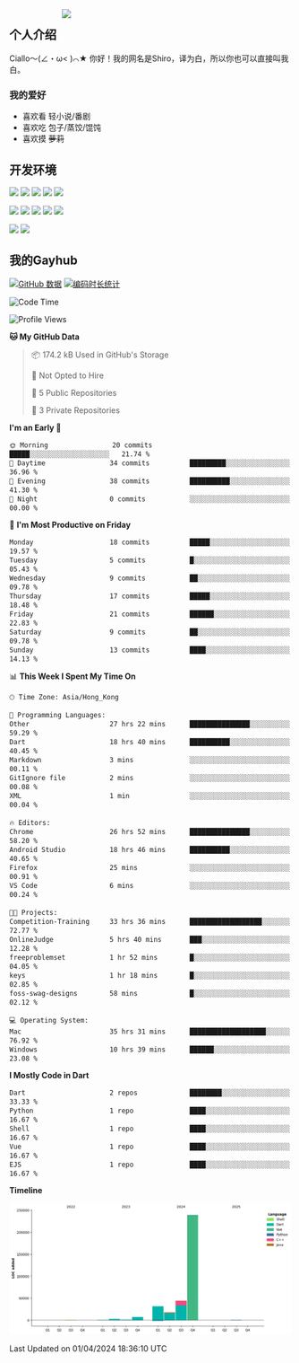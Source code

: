 <img align='right' src='https://img2.moeblog.vip/images/eCva.png' width='410px'>

## 个人介绍
Ciallo～(∠・ω< )⌒★ 你好！我的网名是Shiro，译为白，所以你也可以直接叫我白。

### 我的爱好

* 喜欢看 轻小说/番剧
* 喜欢吃 包子/蒸饺/馄饨
* 喜欢摸 ~~萝莉~~

## 开发环境
[![](https://img.shields.io/badge/Windows-11-blue?style=flat-square&logo=windows&logoColor=white)](https://www.microsoft.com/windows/get-windows-11)
[![](https://img.shields.io/badge/Macos-Sonoma-black?style=flat-square&logo=apple&logoColor=white)](https://www.apple.com/hk/en/macos/sonoma/)
[![](https://img.shields.io/badge/Debian-12-d0024d?style=flat-square&logo=debian&logoColor=white)](https://www.debian.org/)
[![](https://img.shields.io/badge/AlmaLinux-9-0f4266?style=flat-square&logo=almalinux&logoColor=white)](https://almalinux.org/)
[![](https://img.shields.io/badge/Windows%20Server-2012-blue?style=flat-square&logo=windows&logoColor=white)](https://www.microsoft.com/windows-server)

[![](https://img.shields.io/badge/Vivobook-PRO_16-f45a00?style=flat-square&logo=RepublicofGamers&logoColor=white)](https://www.asus.com.cn/laptops/for-creators/vivobook/vivobook-pro-16-oled-k6602/)
[![](https://img.shields.io/badge/Mac_Studio-M1_Max-black?style=flat-square&logo=apple&logoColor=white)](https://www.apple.com/hk/en/mac-studio/)
[![](https://img.shields.io/badge/Mi-MIX4-f45a00?style=flat-square&logo=xiaomi&logoColor=white)](https://www.mi.com/)
[![](https://img.shields.io/badge/SONY-WF1000XM4-f3c74a?style=flat-square)](https://www.sony.com.hk/zh/headphones/products/wf-1000xm4)
[![](https://img.shields.io/badge/Yubikey-5_NFC-9bc930?style=flat-square&logo=yubico&logoColor=9bc930)](https://www.yubico.com/hk/product/yubikey-5-nfc/)

[![](https://img.shields.io/badge/IDE-Visual_Studio_Code-blue?style=flat-square&logo=visual-studio-code&logoColor=white)](https://code.visualstudio.com/)
[![](https://img.shields.io/badge/IDE-JetBrains-black?style=flat-square&logo=jetbrains&logoColor=white)](https://code.visualstudio.com/)
## 我的Gayhub
[![GitHub 数据](https://github-readme-stats.vercel.app/api?username=verymoe)]()
[![编码时长统计](https://github-readme-stats.vercel.app/api/wakatime?username=shiro)]()

<!--START_SECTION:waka-->
![Code Time](http://img.shields.io/badge/Code%20Time-400%20hrs%201%20min-blue)

![Profile Views](http://img.shields.io/badge/Profile%20Views-1-blue)

**🐱 My GitHub Data** 

> 📦 174.2 kB Used in GitHub's Storage 
 > 
> 🚫 Not Opted to Hire
 > 
> 📜 5 Public Repositories 
 > 
> 🔑 3 Private Repositories 
 > 
**I'm an Early 🐤** 

```text
🌞 Morning                20 commits          █████░░░░░░░░░░░░░░░░░░░░   21.74 % 
🌆 Daytime                34 commits          █████████░░░░░░░░░░░░░░░░   36.96 % 
🌃 Evening                38 commits          ██████████░░░░░░░░░░░░░░░   41.30 % 
🌙 Night                  0 commits           ░░░░░░░░░░░░░░░░░░░░░░░░░   00.00 % 
```
📅 **I'm Most Productive on Friday** 

```text
Monday                   18 commits          █████░░░░░░░░░░░░░░░░░░░░   19.57 % 
Tuesday                  5 commits           █░░░░░░░░░░░░░░░░░░░░░░░░   05.43 % 
Wednesday                9 commits           ██░░░░░░░░░░░░░░░░░░░░░░░   09.78 % 
Thursday                 17 commits          █████░░░░░░░░░░░░░░░░░░░░   18.48 % 
Friday                   21 commits          ██████░░░░░░░░░░░░░░░░░░░   22.83 % 
Saturday                 9 commits           ██░░░░░░░░░░░░░░░░░░░░░░░   09.78 % 
Sunday                   13 commits          ████░░░░░░░░░░░░░░░░░░░░░   14.13 % 
```


📊 **This Week I Spent My Time On** 

```text
🕑︎ Time Zone: Asia/Hong_Kong

💬 Programming Languages: 
Other                    27 hrs 22 mins      ███████████████░░░░░░░░░░   59.29 % 
Dart                     18 hrs 40 mins      ██████████░░░░░░░░░░░░░░░   40.45 % 
Markdown                 3 mins              ░░░░░░░░░░░░░░░░░░░░░░░░░   00.11 % 
GitIgnore file           2 mins              ░░░░░░░░░░░░░░░░░░░░░░░░░   00.08 % 
XML                      1 min               ░░░░░░░░░░░░░░░░░░░░░░░░░   00.04 % 

🔥 Editors: 
Chrome                   26 hrs 52 mins      ███████████████░░░░░░░░░░   58.20 % 
Android Studio           18 hrs 46 mins      ██████████░░░░░░░░░░░░░░░   40.65 % 
Firefox                  25 mins             ░░░░░░░░░░░░░░░░░░░░░░░░░   00.91 % 
VS Code                  6 mins              ░░░░░░░░░░░░░░░░░░░░░░░░░   00.24 % 

🐱‍💻 Projects: 
Competition-Training     33 hrs 36 mins      ██████████████████░░░░░░░   72.77 % 
OnlineJudge              5 hrs 40 mins       ███░░░░░░░░░░░░░░░░░░░░░░   12.28 % 
freeproblemset           1 hr 52 mins        █░░░░░░░░░░░░░░░░░░░░░░░░   04.05 % 
keys                     1 hr 18 mins        █░░░░░░░░░░░░░░░░░░░░░░░░   02.85 % 
foss-swag-designs        58 mins             █░░░░░░░░░░░░░░░░░░░░░░░░   02.12 % 

💻 Operating System: 
Mac                      35 hrs 31 mins      ███████████████████░░░░░░   76.92 % 
Windows                  10 hrs 39 mins      ██████░░░░░░░░░░░░░░░░░░░   23.08 % 
```

**I Mostly Code in Dart** 

```text
Dart                     2 repos             ████████░░░░░░░░░░░░░░░░░   33.33 % 
Python                   1 repo              ████░░░░░░░░░░░░░░░░░░░░░   16.67 % 
Shell                    1 repo              ████░░░░░░░░░░░░░░░░░░░░░   16.67 % 
Vue                      1 repo              ████░░░░░░░░░░░░░░░░░░░░░   16.67 % 
EJS                      1 repo              ████░░░░░░░░░░░░░░░░░░░░░   16.67 % 
```



**Timeline**

![Lines of Code chart](https://raw.githubusercontent.com/verymoe/verymoe/main/assets/bar_graph.png)


 Last Updated on 01/04/2024 18:36:10 UTC
<!--END_SECTION:waka-->
